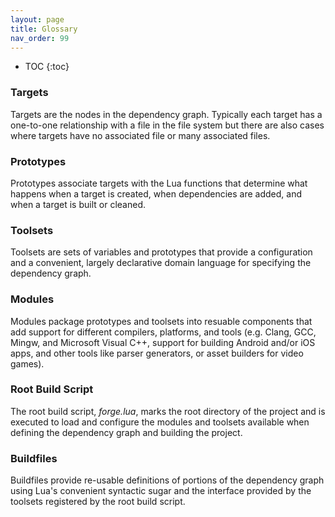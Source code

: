 ```yaml
---
layout: page
title: Glossary
nav_order: 99
---
```


- TOC
{:toc}

### Targets

Targets are the nodes in the dependency graph.  Typically each target has a one-to-one relationship with a file in the file system but there are also cases where targets have no associated file or many associated files.

### Prototypes

Prototypes associate targets with the Lua functions that determine what happens when a target is created, when dependencies are added, and when a target is built or cleaned.

### Toolsets

Toolsets are sets of variables and prototypes that provide a configuration and a convenient, largely declarative domain language for specifying the dependency graph.

### Modules

Modules package prototypes and toolsets into resuable components that add support for different compilers, platforms, and tools (e.g. Clang, GCC, Mingw, and Microsoft Visual C++, support for building Android and/or iOS apps, and other tools like parser generators, or asset builders for video games).

### Root Build Script

The root build script, *forge.lua*, marks the root directory of the project and is executed to load and configure the modules and toolsets available when defining the dependency graph and building the project.

### Buildfiles

Buildfiles provide re-usable definitions of portions of the dependency graph using Lua's convenient syntactic sugar and the interface provided by the toolsets registered by the root build script.
